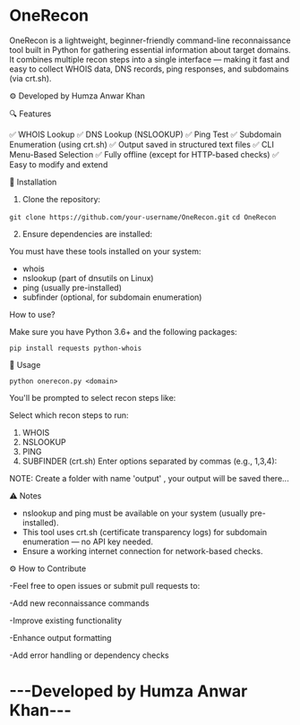 # OneRecon
OneRecon is a lightweight, beginner-friendly command-line reconnaissance tool built in Python for gathering essential information about target domains. It combines multiple recon steps into a single interface — making it fast and easy to collect WHOIS data, DNS records, ping responses, and subdomains (via crt.sh).

⚙️ Developed by Humza Anwar Khan

🔍 Features

✅ WHOIS Lookup
✅ DNS Lookup (NSLOOKUP)
✅ Ping Test
✅ Subdomain Enumeration (using crt.sh)
✅ Output saved in structured text files
✅ CLI Menu-Based Selection
✅ Fully offline (except for HTTP-based checks)
✅ Easy to modify and extend

🚀 Installation

1. Clone the repository:

```git clone https://github.com/your-username/OneRecon.git``` 
```cd OneRecon```
   
2. Ensure dependencies are installed:

You must have these tools installed on your system:

- whois
- nslookup (part of dnsutils on Linux)
- ping (usually pre-installed)
- subfinder (optional, for subdomain enumeration)

How to use?

Make sure you have Python 3.6+ and the following packages:

`pip install requests python-whois`

🧪 Usage

`python onerecon.py <domain>`

You'll be prompted to select recon steps like:

Select which recon steps to run:
1. WHOIS
2. NSLOOKUP
3. PING
4. SUBFINDER (crt.sh)
Enter options separated by commas (e.g., 1,3,4): 

NOTE: Create a folder with name 'output' , your output will be saved there...


⚠️ Notes

- nslookup and ping must be available on your system (usually pre-installed).
- This tool uses crt.sh (certificate transparency logs) for subdomain enumeration — no API key needed.
- Ensure a working internet connection for network-based checks.


⚙️ How to Contribute


-Feel free to open issues or submit pull requests to:

-Add new reconnaissance commands

-Improve existing functionality

-Enhance output formatting

-Add error handling or dependency checks


# ---Developed by Humza Anwar Khan--- 
